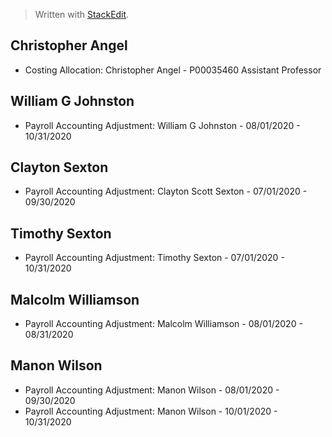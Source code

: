 


> Written with [StackEdit](https://stackedit.io/).

## Christopher Angel
-   Costing Allocation: Christopher Angel - P00035460 Assistant Professor

## William G Johnston
- Payroll Accounting Adjustment: William G Johnston - 08/01/2020 - 10/31/2020

## Clayton Sexton
- Payroll Accounting Adjustment: Clayton Scott Sexton - 07/01/2020 - 09/30/2020

## Timothy Sexton
- Payroll Accounting Adjustment: Timothy Sexton - 07/01/2020 - 10/31/2020

## Malcolm Williamson
- Payroll Accounting Adjustment: Malcolm Williamson - 08/01/2020 - 08/31/2020

## Manon Wilson
- Payroll Accounting Adjustment: Manon Wilson - 08/01/2020 - 09/30/2020
- Payroll Accounting Adjustment: Manon Wilson - 10/01/2020 - 10/31/2020

<!--stackedit_data:
eyJoaXN0b3J5IjpbMTc1MDk0NTgzNiwxODUyOTg2MzIyXX0=
-->